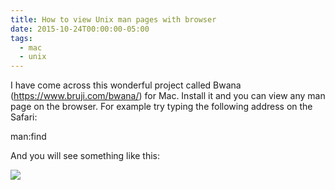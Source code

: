 ```yaml
---
title: How to view Unix man pages with browser
date: 2015-10-24T00:00:00-05:00
tags:
  - mac
  - unix
---
```

I have come across this wonderful project called Bwana (https://www.bruji.com/bwana/) for Mac. Install it and you can view any man page on the browser. For example try typing the following address on the Safari:

man:find

And you will see something like this:

[![](http://1.bp.blogspot.com/-hJtb8OSJUcY/Vi0NzuU1aqI/AAAAAAAAArk/VxH6rcjZE6g/s320/grab1.tiff)](http://1.bp.blogspot.com/-hJtb8OSJUcY/Vi0NzuU1aqI/AAAAAAAAArk/VxH6rcjZE6g/s1600/grab1.tiff)
